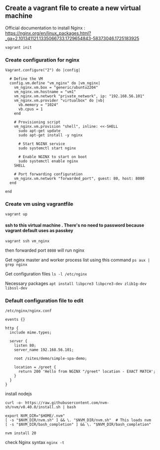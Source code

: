 ## Create a vagrant file to create a new virtual machine

Official documentation to install Nginx : https://nginx.org/en/linux_packages.html?_ga=2.101341121.1335066733.1729654843-58373046.1725183925

```shell
vagrant init
```

### Create configuration for nginx

```shell
Vagrant.configure("2") do |config|

  # Define the VM
  config.vm.define "vm_nginx" do |vm_nginx|
    vm_nginx.vm.box = "generic/ubuntu2204"
    vm_nginx.vm.hostname = "vm1"
    vm_nginx.vm.network "private_network", ip: "192.168.56.101"
    vm_nginx.vm.provider "virtualbox" do |vb|
      vb.memory = "1024"
      vb.cpus = 1
    end

    # Provisioning script
    vm_nginx.vm.provision "shell", inline: <<-SHELL
      sudo apt-get update
      sudo apt-get install -y nginx

      # Start NGINX service
      sudo systemctl start nginx

      # Enable NGINX to start on boot
      sudo systemctl enable nginx
    SHELL

    # Port forwarding configuration
    vm_nginx.vm.network "forwarded_port", guest: 80, host: 8080
  end

end
```

### Create vm using vagrantfile
```shell
vagrant up
```

#### ssh to this virtual machine . There's no need to password because vagrant default uses as passkey 
```shell
vagrant ssh vm_nginx
```

then forwarded port `8080` will run nginx

Get nginx master and worker process list using this command `ps aux | grep nginx`

Get configuration files `ls -l /etc/nginx`

Necessary packages `apt install libpcre3 libpcre3-dev zlib1g-dev libssl-dev`

### Default configuration file to edit 
`/etc/nginx/nginx.conf`

```shell
events {}

http {
  include mime.types;

  server {
    listen 80;
    server_name 192.168.56.101;
   
    root /sites/demo/simple-spa-demo;

    location = /greet {
      return 200 'Hello from NGINX "/greet" location - EXACT MATCH';
    }
  }
}
```

install nodejs 

```shell
curl -o- https://raw.githubusercontent.com/nvm-sh/nvm/v0.40.0/install.sh | bash

export NVM_DIR="$HOME/.nvm"
[ -s "$NVM_DIR/nvm.sh" ] && \. "$NVM_DIR/nvm.sh"  # This loads nvm
[ -s "$NVM_DIR/bash_completion" ] && \. "$NVM_DIR/bash_completion"

nvm install 20
```

check Nginx syntax `nginx -t`





